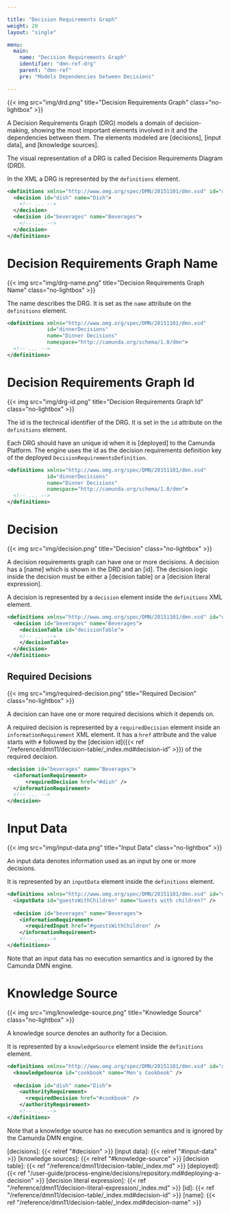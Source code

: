 ```yaml
---

title: "Decision Requirements Graph"
weight: 20
layout: "single"

menu:
  main:
    name: "Decision Requirements Graph"
    identifier: "dmn-ref-drg"
    parent: "dmn-ref"
    pre: "Models Dependencies between Decisions"

---
```


{{< img src="img/drd.png" title="Decision Requirements Graph" class="no-lightbox" >}}

A Decision Requirements Graph (DRG) models a domain of decision-making, showing the most important elements involved in it and the dependencies
between them. The elements modeled are [decisions], [input data], and [knowledge sources].

The visual representation of a DRG is called Decision Requirements Diagram (DRD).

In the XML a DRG is represented by the `definitions` element.

```xml
<definitions xmlns="http://www.omg.org/spec/DMN/20151101/dmn.xsd" id="dinnerDecisions" name="Dinner Decisions" namespace="http://camunda.org/schema/1.0/dmn">
  <decision id="dish" name="Dish">
    <!-- ... -->
  </decision>
  <decision id="beverages" name="Beverages">
    <!-- ... -->
  </decision>
</definitions>
```

# Decision Requirements Graph Name

{{< img src="img/drg-name.png" title="Decision Requirements Graph Name" class="no-lightbox" >}}

The name describes the DRG. It is set as the `name` attribute on the `definitions` element.

```xml
<definitions xmlns="http://www.omg.org/spec/DMN/20151101/dmn.xsd" 
             id="dinnerDecisions" 
             name="Dinner Decisions" 
             namespace="http://camunda.org/schema/1.0/dmn">
  <!-- ... -->
</definitions>
```

# Decision Requirements Graph Id

{{< img src="img/drg-id.png" title="Decision Requirements Graph Id" class="no-lightbox" >}}

The id is the technical identifier of the DRG. It is set in the `id` attribute on the `definitions` element.

Each DRG should have an unique id when it is [deployed] to the Camunda Platform.
The engine uses the id as the decision requirements definition key of the deployed
`DecisionRequirementsDefinition`.

```xml
<definitions xmlns="http://www.omg.org/spec/DMN/20151101/dmn.xsd" 
             id="dinnerDecisions" 
             name="Dinner Decisions" 
             namespace="http://camunda.org/schema/1.0/dmn">
  <!-- ... -->
</definitions>
```

# Decision

{{< img src="img/decision.png" title="Decision" class="no-lightbox" >}}

A decision requirements graph can have one or more decisions. A decision has a [name] which is shown in the DRD and an [id]. The decision logic inside the decision must be either a [decision table] or a [decision literal expression].

A decision is represented by a `decision` element inside the `definitions` XML element.

```xml
<definitions xmlns="http://www.omg.org/spec/DMN/20151101/dmn.xsd" id="dish" name="Desired Dish" namespace="party">
  <decision id="beverages" name="Beverages">
    <decisionTable id="decisionTable">
    <!-- ... -->
    </decisionTable>
  </decision>
</definitions>
```

## Required Decisions

{{< img src="img/required-decision.png" title="Required Decision" class="no-lightbox" >}}

A decision can have one or more required decisions which it depends on. 

A required decision is represented by a `requiredDecision` element inside an `informationRequirement` XML element. 
It has a `href` attribute and the value starts with `#` followed by the [decision id]({{< ref "/reference/dmn11/decision-table/_index.md#decision-id" >}}) of the required decision.

```xml
<decision id="beverages" name="Beverages">
  <informationRequirement>
      <requiredDecision href="#dish" />
  </informationRequirement>
  <!-- ... -->
</decision>
```

# Input Data

{{< img src="img/input-data.png" title="Input Data" class="no-lightbox" >}}

An input data denotes information used as an input by one or more decisions. 

It is represented by an `inputData` element inside the `definitions` element. 

```xml
<definitions xmlns="http://www.omg.org/spec/DMN/20151101/dmn.xsd" id="dinnerDecisions" name="Dinner Decisions" namespace="http://camunda.org/schema/1.0/dmn">
  <inputData id="guestsWithChildren" name="Guests with children?" />
  
  <decision id="beverages" name="Beverages">
    <informationRequirement>
      <requiredInput href="#guestsWithChildren" />
    </informationRequirement>
    <!-- ... -->
</definitions>
```

Note that an input data has no execution semantics and is ignored by the Camunda DMN engine.

# Knowledge Source

{{< img src="img/knowledge-source.png" title="Knowledge Source" class="no-lightbox" >}}

A knowledge source denotes an authority for a Decision.

It is represented by a `knowledgeSource` element inside the `definitions` element. 

```xml
<definitions xmlns="http://www.omg.org/spec/DMN/20151101/dmn.xsd" id="dinnerDecisions" name="Dinner Decisions" namespace="http://camunda.org/schema/1.0/dmn">
  <knowledgeSource id="cookbook" name="Men's Cookbook" />
  
  <decision id="dish" name="Dish">
    <authorityRequirement>
      <requiredDecision href="#cookbook" />
    </authorityRequirement>
    <!-- ... -->
</definitions>
```

Note that a knowledge source has no execution semantics and is ignored by the Camunda DMN engine.



[decisions]: {{< relref "#decision" >}}
[input data]: {{< relref "#input-data" >}}
[knowledge sources]: {{< relref "#knowledge-source" >}}
[decision table]: {{< ref "/reference/dmn11/decision-table/_index.md" >}}
[deployed]: {{< ref "/user-guide/process-engine/decisions/repository.md#deploying-a-decision" >}}
[decision literal expression]: {{< ref "/reference/dmn11/decision-literal-expression/_index.md" >}}
[id]: {{< ref "/reference/dmn11/decision-table/_index.md#decision-id" >}}
[name]: {{< ref "/reference/dmn11/decision-table/_index.md#decision-name" >}}

